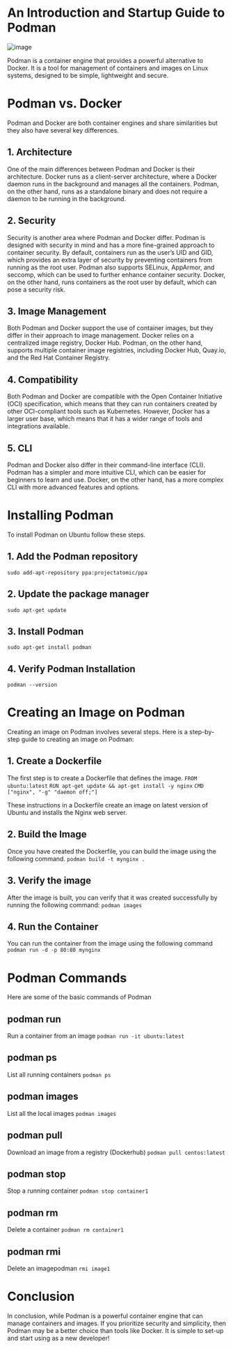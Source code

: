 # An Introduction and Startup Guide to Podman

![image](https://user-images.githubusercontent.com/117302353/227386920-2006a42d-f2fc-4877-99d8-662289120954.png)

Podman is a container engine that provides a powerful alternative to Docker. It is a tool for management of containers and images on Linux systems, designed to be simple, lightweight and secure.

# Podman vs. Docker

Podman and Docker are both container engines and share similarities but they also have several key differences.

## 1. Architecture
One of the main differences between Podman and Docker is their architecture. Docker runs as a client-server architecture, where a Docker daemon runs in the background and manages all the containers. Podman, on the other hand, runs as a standalone binary and does not require a daemon to be running in the background.

## 2. Security
Security is another area where Podman and Docker differ. Podman is designed with security in mind and has a more fine-grained approach to container security. By default, containers run as the user’s UID and GID, which provides an extra layer of security by preventing containers from running as the root user. Podman also supports SELinux, AppArmor, and seccomp, which can be used to further enhance container security. Docker, on the other hand, runs containers as the root user by default, which can pose a security risk.

## 3. Image Management
Both Podman and Docker support the use of container images, but they differ in their approach to image management. Docker relies on a centralized image registry, Docker Hub. Podman, on the other hand, supports multiple container image registries, including Docker Hub, Quay.io, and the Red Hat Container Registry.

## 4. Compatibility
Both Podman and Docker are compatible with the Open Container Initiative (OCI) specification, which means that they can run containers created by other OCI-compliant tools such as Kubernetes. However, Docker has a larger user base, which means that it has a wider range of tools and integrations available.

## 5. CLI
Podman and Docker also differ in their command-line interface (CLI). Podman has a simpler and more intuitive CLI, which can be easier for beginners to learn and use. Docker, on the other hand, has a more complex CLI with more advanced features and options.

# Installing Podman
To install Podman on Ubuntu follow these steps.
## 1. Add the Podman repository
`sudo add-apt-repository ppa:projectatomic/ppa`
## 2. Update the package manager
`sudo apt-get update`
## 3. Install Podman
`sudo apt-get install podman`
## 4. Verify Podman Installation
`podman --version`

# Creating an Image on Podman
Creating an image on Podman involves several steps. Here is a step-by-step guide to creating an image on Podman:

## 1. Create a Dockerfile
The first step is to create a Dockerfile that defines the image. 
`FROM ubuntu:latest`
`RUN apt-get update && apt-get install -y nginx`
`CMD ["nginx", "-g" "daemon off;"]`
 
These instructions in a Dockerfile create an image on latest version of Ubuntu and installs the Nginx web server.

## 2. Build the Image
Once you have created the Dockerfile, you can build the image using the following command. 
`podman build -t mynginx . `

## 3. Verify the image
After the image is built, you can verify that it was created successfully by running the following command:
`podman images`

## 4. Run the Container
You can run the container from the image using the following command
`podman run -d -p 80:80 mynginx`

# Podman Commands
Here are some of the basic commands of Podman
## podman run
Run a container from an image `podman run -it ubuntu:latest`
## podman ps
List all running containers `podman ps`
## podman images
List all the local images `podman images`
## podman pull
Download an image from a registry (Dockerhub) 
`podman pull centos:latest`
## podman stop
Stop a running container `podman stop container1`
## podman rm
Delete a container `podman rm container1`
## podman rmi
Delete an imagepodman `rmi image1`

# Conclusion
In conclusion, while Podman is a powerful container engine that can manage containers and images. If you prioritize security and simplicity, then Podman may be a better choice than tools like Docker. It is simple to set-up and start using as a new developer!
